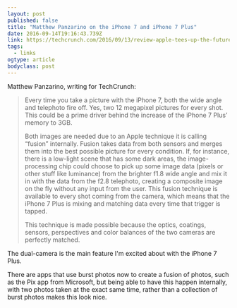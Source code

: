 ```yaml
---
layout: post 
published: false 
title: "Matthew Panzarino on the iPhone 7 and iPhone 7 Plus" 
date: 2016-09-14T19:16:43.739Z 
link: https://techcrunch.com/2016/09/13/review-apple-tees-up-the-future-with-iphone-7/ 
tags:
  - links
ogtype: article 
bodyclass: post 
---
```


Matthew Panzarino, writing for TechCrunch:

> Every time you take a picture with the iPhone 7, both the wide angle and telephoto fire off. Yes, two 12 megapixel pictures for every shot. This could be a prime driver behind the increase of the iPhone 7 Plus’ memory to 3GB.
> 
> Both images are needed due to an Apple technique it is calling “fusion” internally. Fusion takes data from both sensors and merges them into the best possible picture for every condition. If, for instance, there is a low-light scene that has some dark areas, the image-processing chip could choose to pick up some image data (pixels or other stuff like luminance) from the brighter f1.8 wide angle and mix it in with the data from the f2.8 telephoto, creating a composite image on the fly without any input from the user. This fusion technique is available to every shot coming from the camera, which means that the iPhone 7 Plus is mixing and matching data every time that trigger is tapped.
> 
> This technique is made possible because the optics, coatings, sensors, perspectives and color balances of the two cameras are perfectly matched.

The dual-camera is the main feature I'm excited about with the iPhone 7 Plus.

There are apps that use burst photos now to create a fusion of photos, such as the Pix app from Microsoft, but being able to have this happen internally, with two photos taken at the exact same time, rather than a collection of burst photos makes this look nice.